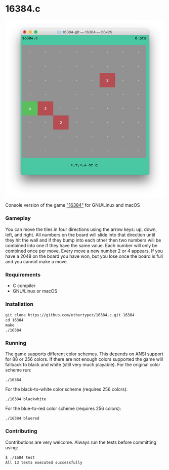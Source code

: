 # 16384.c

![screenshot](screenshot.png)

Console version of the game ["16384"](aNNIMON.github.io/16384/) for GNU/Linux and macOS

### Gameplay

You can move the tiles in four directions using the arrow keys: up, down, left, and right. All numbers on the board will slide into that direction until they hit the wall and if they bump into each other then two numbers will be combined into one if they have the same value. Each number will only be combined once per move. Every move a new number 2 or 4 appears. If you have a 2048 on the board you have won, but you lose once the board is full and you cannot make a move. 

### Requirements

- C compiler
- GNU/Linux or macOS

### Installation

```
git clone https://github.com/ethertyper/16384.c.git 16384
cd 16384
make
./16384
```

### Running

The game supports different color schemes. This depends on ANSI support for 88 or 256 colors. If there are not enough colors supported the game will fallback to black and white (still very much playable). For the original color scheme run:

```
./16384
```
For the black-to-white color scheme (requires 256 colors):

```
./16384 blackwhite
```

For the blue-to-red color scheme (requires 256 colors):

```
./16384 bluered
```

### Contributing

Contributions are very welcome. Always run the tests before committing using:

```
$ ./1684 test
All 13 tests executed successfully
```
